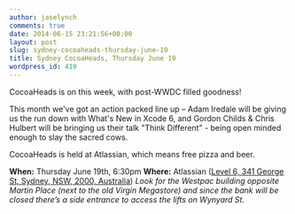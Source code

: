 ```yaml
---
author: jaselynch
comments: true
date: 2014-06-15 23:21:56+00:00
layout: post
slug: sydney-cocoaheads-thursday-june-19
title: Sydney CocoaHeads, Thursday June 19
wordpress_id: 419
---
```


CocoaHeads is on this week, with post-WWDC filled goodness!

This month we've got an action packed line up – Adam Iredale will be giving us the run down with What's New in Xcode 6, and Gordon Childs & Chris Hulbert will be bringing us their talk "Think Different" - being open minded enough to slay the sacred cows.

CocoaHeads is held at Atlassian, which means free pizza and beer.

**When:** Thursday June 19th, 6:30pm
**Where:** Atlassian ([Level 6, 341 George St, Sydney, NSW, 2000, Australia](http://goo.gl/Pm0lA))
_Look for the Westpac building opposite Martin Place (next to the old Virgin Megastore) and since the bank will be closed there’s a side entrance to access the lifts on Wynyard St._
